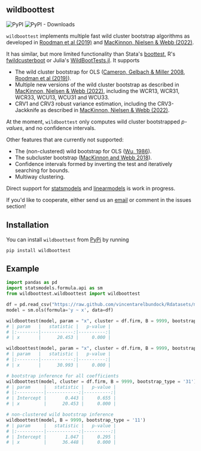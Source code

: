 ## wildboottest

![PyPI](https://img.shields.io/pypi/v/wildboottest?label=pypi%20package)
![PyPI - Downloads](https://img.shields.io/pypi/dm/wildboottest)

`wildboottest` implements multiple fast wild cluster
bootstrap algorithms as developed in [Roodman et al
(2019)](https://econpapers.repec.org/paper/qedwpaper/1406.htm) and
[MacKinnon, Nielsen & Webb
(2022)](https://www.econ.queensu.ca/sites/econ.queensu.ca/files/wpaper/qed_wp_1485.pdf).

It has similar, but more limited functionality than Stata's [boottest](https://github.com/droodman/boottest), R's [fwildcusterboot](https://github.com/s3alfisc/fwildclusterboot) or Julia's [WildBootTests.jl](https://github.com/droodman/WildBootTests.jl). It supports

-   The wild cluster bootstrap for OLS ([Cameron, Gelbach & Miller 2008](https://direct.mit.edu/rest/article-abstract/90/3/414/57731/Bootstrap-Based-Improvements-for-Inference-with),
    [Roodman et al (2019)](https://econpapers.repec.org/paper/qedwpaper/1406.htm)).
-   Multiple new versions of the wild cluster bootstrap as described in
    [MacKinnon, Nielsen & Webb (2022)](https://www.econ.queensu.ca/sites/econ.queensu.ca/files/wpaper/qed_wp_1485.pdf), including the WCR13, WCR31, WCR33,
    WCU13, WCU31 and WCU33.
-   CRV1 and CRV3 robust variance estimation, including the CRV3-Jackknife as 
    described in [MacKinnon, Nielsen & Webb (2022)](https://arxiv.org/pdf/2205.03288.pdf).
    
At the moment, `wildboottest` only computes wild cluster bootstrapped *p-values*, and no confidence intervals. 

Other features that are currently not supported: 

- The (non-clustered) wild bootstrap for OLS ([Wu, 1986](https://projecteuclid.org/journals/annals-of-statistics/volume-14/issue-4/Jackknife-Bootstrap-and-Other-Resampling-Methods-in-Regression-Analysis/10.1214/aos/1176350142.full)).
-   The subcluster bootstrap ([MacKinnon and Webb 2018](https://academic.oup.com/ectj/article-abstract/21/2/114/5078969?login=false)).
-   Confidence intervals formed by inverting the test and iteratively
    searching for bounds.
-   Multiway clustering.


Direct support for [statsmodels](https://github.com/statsmodels/statsmodels) and 
[linearmodels](https://github.com/bashtage/linearmodels) is work in progress.

If you'd like to cooperate, either send us an 
[email](alexander-fischer1801@t-online.de) or comment in the issues section!

## Installation 

You can install `wildboottest` from [PyPi](https://pypi.org/project/wildboottest/) by running 

```
pip install wildboottest
```

## Example 

```python
import pandas as pd
import statsmodels.formula.api as sm
from wildboottest.wildboottest import wildboottest

df = pd.read_csv("https://raw.github.com/vincentarelbundock/Rdatasets/master/csv/sandwich/PetersenCL.csv")
model = sm.ols(formula='y ~ x', data=df)

wildboottest(model, param = "x", cluster = df.firm, B = 9999, bootstrap_type = '11')
# | param   |   statistic |   p-value |
# |:--------|------------:|----------:|
# | x       |      20.453 |     0.000 |

wildboottest(model, param = "x", cluster = df.firm, B = 9999, bootstrap_type = '31')
# | param   |   statistic |   p-value |
# |:--------|------------:|----------:|
# | x       |      30.993 |     0.000 |

# bootstrap inference for all coefficients
wildboottest(model, cluster = df.firm, B = 9999, bootstrap_type = '31')
# | param     |   statistic |   p-value |
# |:----------|------------:|----------:|
# | Intercept |       0.443 |     0.655 |
# | x         |      20.453 |     0.000 |

# non-clustered wild bootstrap inference
wildboottest(model, B = 9999, bootstrap_type = '11')
# | param     |   statistic |   p-value |
# |:----------|------------:|----------:|
# | Intercept |       1.047 |     0.295 |
# | x         |      36.448 |     0.000 |

```
